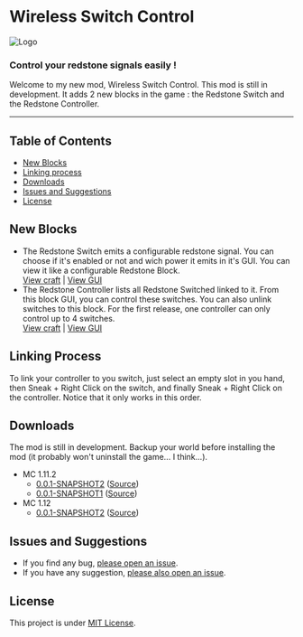 # Wireless Switch Control
![Logo](https://cdn.discordapp.com/attachments/270151475026460682/327382829920944128/1A.png)
### Control your redstone signals easily !

Welcome to my new mod, Wireless Switch Control. This mod is still in development. It adds 2 new blocks in the game : the Redstone Switch and the Redstone Controller.

---

## Table of Contents

* [New Blocks](#new-blocks)
* [Linking process](#linking-process)
* [Downloads](#downloads)
* [Issues and Suggestions](#issues-and-suggestions)
* [License](#license)

## New Blocks

* The Redstone Switch emits a configurable redstone signal. You can choose if it's enabled or not and wich power it emits in it's GUI. You can view it like a configurable Redstone Block. \
 [View craft](https://cdn.discordapp.com/attachments/327094438285541376/327382320526917633/unknown.png) | [View GUI](https://cdn.discordapp.com/attachments/327094438285541376/327462323855949834/unknown.png) 
* The Redstone Controller lists all Redstone Switched linked to it. From this block GUI, you can control these switches. You can also unlink switches to this block. For the first release, one controller can only control up to 4 switches. \
[View craft](https://cdn.discordapp.com/attachments/327094438285541376/327382389074558976/unknown.png) | [View GUI](https://cdn.discordapp.com/attachments/327094438285541376/327462456127651840/unknown.png)

## Linking Process

To link your controller to you switch, just select an empty slot in you hand, then Sneak + Right Click on the switch, and finally Sneak + Right Click on the controller. Notice that it only works in this order.

## Downloads

The mod is still in development. Backup your world before installing the mod (it probably won't uninstall the game... I think...).

* MC 1.11.2
  - [0.0.1-SNAPSHOT2](https://cdn.discordapp.com/attachments/327094438285541376/327460035582099456/wsc-0.0.1-SNAPSHOT2.jar) ([Source](https://cdn.discordapp.com/attachments/327094438285541376/327460127928221697/wsc-0.0.1-SNAPSHOT2-sources.jar))
  - [0.0.1-SNAPSHOT1](https://cdn.discordapp.com/attachments/327094438285541376/327389750182936577/wsc-0.0.1-SNAPSHOT1.jar) ([Source](https://cdn.discordapp.com/attachments/327094438285541376/327389805551812608/wsc-0.0.1-SNAPSHOT1-sources.jar))
* MC 1.12
  - [0.0.1-SNAPSHOT2](https://cdn.discordapp.com/attachments/327094438285541376/327501076666253324/wsc-0.0.1-SNAPSHOT2.jar) ([Source](https://cdn.discordapp.com/attachments/327094438285541376/327501076666253324/wsc-0.0.1-SNAPSHOT2.jar))

## Issues and Suggestions

* If you find any bug, [please open an issue](https://github.com/Franckyi/Wireless-Switch-Control/issues).
* If you have any suggestion, [please also open an issue](https://github.com/Franckyi/Wireless-Switch-Control/issues).

## License

This project is under [MIT License](LICENSE).
